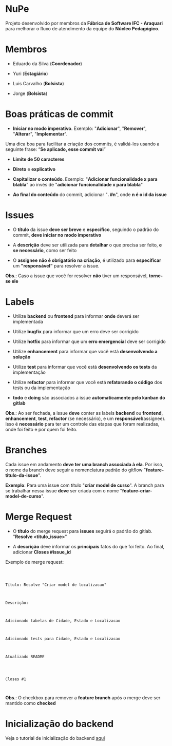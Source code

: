 # NuPe



Projeto desenvolvido por membros da **Fábrica de Software IFC - Araquari** para melhorar o fluxo de atendimento da equipe do **Núcleo Pedagógico**.

  

# Membros
  


- Eduardo da Silva (**Coordenador**)

  

- Yuri (**Estagiário**)

  

- Luis Carvalho (**Bolsista**)

  

- Jorge (**Bolsista**)


# Boas práticas de commit



 - **Iniciar no modo imperativo**. Exemplo: "**Adicionar**", "**Remover**", "**Alterar**", "**Implementar**".

 Uma dica boa para facilitar a criação dos commits, é validá-los usando a seguinte frase: “**Se aplicado, esse commit vai**”
 - **Limite de 50 caracteres**

 - **Direto** e **explicativo**

 - **Capitalizar o conteúdo**. Exemplo: "**Adicionar funcionalidade x para blabla**" ao invés de "**adicionar funcionalidade x para blabla**"

 - **Ao final do conteúdo** do commit, adicionar "**. #n**", onde **n é o id da issue**

# Issues

  

- O **título** da issue **deve ser breve** e **específico**, seguindo o padrão do commit, **deve iniciar no modo imperativo**

- A **descrição** deve ser utilizada para **detalhar** o que precisa ser feito, **e se necessário**, como ser feito

- O **assignee**  **não é obrigatório na criação**, é utilizado para **especificar** um **"responsável"** para resolver a issue.

  

**Obs**.: Caso a issue que você for resolver **não** tiver um responsável, **torne-se ele**

  

# Labels

  

- Utilize **backend** ou **frontend** para informar **onde** deverá ser implementada

- Utilize **bugfix** para informar que um erro deve ser corrigido

- Utilize **hotfix** para informar que um **erro emergencial** deve ser corrigido

- Utilize **enhancement** para informar que você está **desenvolvendo a solução**

- Utilize **test** para informar que você está **desenvolvendo os tests** da implementação

- Utilize **refactor** para informar que você está **refatorando o código** dos tests ou da implementação

-  **todo** e **doing** são associados a issue **automaticamente pelo kanban do gitlab**

  

**Obs**.: Ao ser fechada, a issue **deve** conter as labels **backend** ou **frontend**, **enhancement**, **test**, **refactor** (se necessário), e um **responsável**(assignee). Isso é **necessário** para ter um controle das etapas que foram realizadas, onde foi feito e por quem foi feito.

  

# Branches

  

Cada issue em andamento **deve ter uma branch associada à ela**. Por isso, o nome da branch deve seguir a nomenclatura padrão do gitflow "**feature-titulo-da-issue**".

  

**Exemplo**: Para uma issue com título "**criar model de curso**". A branch para se trabalhar nessa issue **deve** ser criada com o nome "**feature-criar-model-de-curso**".

  

# Merge Request

  

- O **título** do merge request para **issues** seguirá o padrão do gitlab. "**Resolve <titulo_issue>**"

  

- A **descrição** deve informar os **principais** fatos do que foi feito. Ao final, adicionar **Closes #issue_id**

  

Exemplo de merge request:

  

```

  

Título: Resolve "Criar model de localizacao"

  

Descrição:

  

Adicionado tabelas de Cidade, Estado e Localizacao

  

Adicionado tests para Cidade, Estado e Localizacao

  

Atualizado README

  
  

Closes #1

  

```

  

**Obs**.: O checkbox para remover a **feature branch** após o merge deve ser mantido como **checked**

  
# Inicialização do backend


Veja o tutorial de inicialização do backend [aqui](https://drive.google.com/file/d/14IXAQ1NYwhC9xxS9KiujHHjHeH1r2byd/view?usp=sharing)
